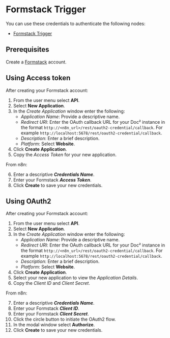 # Formstack Trigger

You can use these credentials to authenticate the following nodes:

- [Formstack Trigger](/workflow/integrations/trigger-nodes/n8n-nodes-base.formstackTrigger/)

## Prerequisites

Create a [Formstack](https://www.formstack.com/) account.

## Using Access token

After creating your Formstack account: 

1. From the user menu select **API**.
2. Select **New Application**.
3. In the *Create Application* window enter the following:
    * *Application Name*: Provide a descriptive name.
    * *Redirect URI*: Enter the OAuth callback URL for your Doc² instance in the format `http://<n8n_url>/rest/oauth2-credential/callback`. For example `http://localhost:5678/rest/oauth2-credential/callback`.
    * *Description*: Enter a brief description.
    * *Platform*: Select **Website**.
4. Click **Create Application**.
5. Copy the *Access Token* for your new application.

From n8n:

6. Enter a descriptive ***Credentials Name***.
7. Enter your Formstack ***Access Token***.
8. Click **Create** to save your new credentials.

## Using OAuth2

After creating your Formstack account: 

1. From the user menu select **API**.
2. Select **New Application**.
3. In the *Create Application* window enter the following:
    * *Application Name*: Provide a descriptive name.
    * *Redirect URI*: Enter the OAuth callback URL for your Doc² instance in the format `http://<n8n_url>/rest/oauth2-credential/callback`. For example `http://localhost:5678/rest/oauth2-credential/callback`.
    * *Description*: Enter a brief description.
    * *Platform*: Select **Website**.
4. Click **Create Application**.
5. Select your new application to view the *Application Details*.
6. Copy the *Client ID* and *Client Secret*.

From n8n:

7. Enter a descriptive ***Credentials Name***.
8. Enter your Formstack ***Client ID***.
9. Enter your Formstack ***Client Secret***.
10. Click the circle button to initiate the OAuth2 flow.
11. In the modal window select **Authorize**.
12. Click **Create** to save your new credentials.
